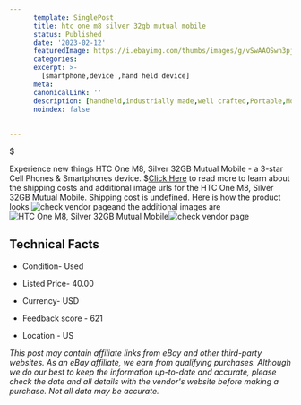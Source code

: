 ```yaml
---
      template: SinglePost
      title: htc one m8 silver 32gb mutual mobile
      status: Published
      date: '2023-02-12'
      featuredImage: https://i.ebayimg.com/thumbs/images/g/vSwAAOSwn3pjoayT/s-l225.jpg
      categories: 
      excerpt: >-
        [smartphone,device ,hand held device]
      meta:
      canonicalLink: ''
      description: [handheld,industrially made,well crafted,Portable,Mobile,Compact,Convenient,Lightweight,Maneuverable,Man-portable,Miniature,Carriable,Hand-held,Light,Holdable,Transportable,Mobile device,Pocket-sized,On-the-go,Wireless,Cordless,Compact size,Convenient size, smartphone,device ,hand held device]
      noindex: false
      
        
---
```

$

Experience new things HTC One M8, Silver 32GB Mutual Mobile - a 3-star Cell Phones & Smartphones device.
$[Click Here](https://www.ebay.com/itm/385304866155?hash=item59b5f5ad6b%3Ag%3AvSwAAOSwn3pjoayT&mkevt=1&mkcid=1&mkrid=711-53200-19255-0&campid=%253CePNCampaignId%253E&customid=%253CreferenceId%253E&toolid=10049) to read more to learn about the shipping costs and additional image urls for the HTC One M8, Silver 32GB Mutual Mobile. Shipping cost is undefined. Here is how the product looks ![check vendor page](https://i.ebayimg.com/thumbs/images/g/vSwAAOSwn3pjoayT/s-l225.jpg)and the additional images are![HTC One M8, Silver 32GB Mutual Mobile](https://i.ebayimg.com/images/g/vSwAAOSwn3pjoayT/s-l1600.jpg)![check vendor page](https://origin-galleryplus.ebayimg.com/ws/web/385304866155_2_0_1/225x225.jpg,https://origin-galleryplus.ebayimg.com/ws/web/385304866155_3_0_1/225x225.jpg,https://origin-galleryplus.ebayimg.com/ws/web/385304866155_4_0_1/225x225.jpg,https://origin-galleryplus.ebayimg.com/ws/web/385304866155_5_0_1/225x225.jpg,https://origin-galleryplus.ebayimg.com/ws/web/385304866155_6_0_1/225x225.jpg,https://origin-galleryplus.ebayimg.com/ws/web/385304866155_7_0_1/225x225.jpg,https://origin-galleryplus.ebayimg.com/ws/web/385304866155_8_0_1/225x225.jpg,https://origin-galleryplus.ebayimg.com/ws/web/385304866155_9_0_1/225x225.jpg)



 ## Technical Facts 



     
      

 - Condition- Used 


      

 - Listed Price- 40.00 


      

 - Currency- USD 


      

 - Feedback score - 621 


      

 - Location - US 


      
      

 *_This post may contain affiliate links from eBay and other third-party websites. As an eBay affiliate, we earn from qualifying purchases. Although we do our best to keep the information up-to-date and accurate, please check the date and all details with the vendor's website before making a purchase. Not all data may be accurate._*






